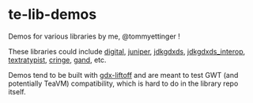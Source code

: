 # te-lib-demos

Demos for various libraries by me, @tommyettinger !

These libraries could include [digital](https://github.com/tommyettinger/digital),
[juniper](https://github.com/tommyettinger/juniper), [jdkgdxds](https://github.com/tommyettinger/jdkgdxds), [jdkgdxds_interop](https://github.com/tommyettinger/jdkgdxds_interop),
[textratypist](https://github.com/tommyettinger/textratypist), [cringe](https://github.com/tommyettinger/cringe), [gand](https://github.com/tommyettinger/gand), etc.

Demos tend to be built with [gdx-liftoff](https://github.com/tommyettinger/gdx-liftoff) and are meant to test GWT (and potentially TeaVM) compatibility, which is hard to do in the
library repo itself.